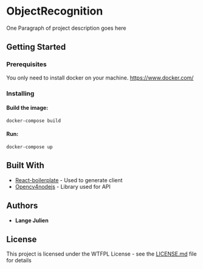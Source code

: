 # ObjectRecognition

One Paragraph of project description goes here

## Getting Started

### Prerequisites

You only need to install docker on your machine.
https://www.docker.com/

### Installing

#### Build the image:

```
docker-compose build
```

#### Run:

```
docker-compose up
```

## Built With

- [React-boilerplate](https://github.com/react-boilerplate/react-boilerplate) - Used to generate client
- [Opencv4nodejs](https://github.com/justadudewhohacks/opencv4nodejs) - Library used for API

## Authors

- **Lange Julien**

## License

This project is licensed under the WTFPL License - see the [LICENSE.md](LICENSE.md) file for details
